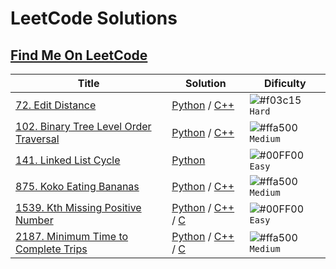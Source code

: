 # LeetCode Solutions

## [Find Me On LeetCode](https://leetcode.com/dieg0maci3l/)

| Title  | Solution | Dificulty |
| ------------- | ------------- | ------------- |
| [72. Edit Distance](https://leetcode.com/problems/edit-distance/)  | [Python](https://github.com/Dieg0Maciel/LeetCode/blob/main/Solutions/Python/Hard/72.py) / [C++](https://github.com/Dieg0Maciel/LeetCode/blob/main/Solutions/C%2B%2B/Hard/72.cpp)  | ![#f03c15](https://via.placeholder.com/15/f03c15/000000?text=+) `Hard`  |
| [102. Binary Tree Level Order Traversal](https://leetcode.com/problems/binary-tree-level-order-traversal/description/)  | [Python](https://github.com/Dieg0Maciel/LeetCode/blob/main/Solutions/Python/Medium/102.py) / [C++](https://github.com/Dieg0Maciel/LeetCode/blob/main/Solutions/C%2B%2B/Medium/102.cpp) | ![#ffa500](https://via.placeholder.com/15/ffa500/000000?text=+) `Medium`  |
| [141. Linked List Cycle](https://leetcode.com/problems/linked-list-cycle/description/)  | [Python](https://github.com/Dieg0Maciel/LeetCode/blob/main/Solutions/Python/Easy/141.py)  | ![#00FF00](https://via.placeholder.com/15/00FF00/000000?text=+) `Easy`  |
| [875. Koko Eating Bananas](https://leetcode.com/problems/koko-eating-bananas/description/)  | [Python](https://github.com/Dieg0Maciel/LeetCode/blob/main/Solutions/Python/Medium/875.py) / [C++](https://github.com/Dieg0Maciel/LeetCode/blob/main/Solutions/C%2B%2B/Medium/875.cpp) | ![#ffa500](https://via.placeholder.com/15/ffa500/000000?text=+) `Medium`  |
| [1539. Kth Missing Positive Number](https://leetcode.com/problems/kth-missing-positive-number/description/)  | [Python](https://github.com/Dieg0Maciel/LeetCode/blob/main/Solutions/Python/Easy/1539.py) / [C++](https://github.com/Dieg0Maciel/LeetCode/blob/main/Solutions/C%2B%2B/Easy/1539.cpp) / [C](https://github.com/Dieg0Maciel/LeetCode/blob/main/Solutions/C/Easy/1539.c)  | ![#00FF00](https://via.placeholder.com/15/00FF00/000000?text=+) `Easy`  |
| [2187. Minimum Time to Complete Trips](https://leetcode.com/problems/minimum-time-to-complete-trips/description/)  | [Python](https://github.com/Dieg0Maciel/LeetCode/blob/main/Solutions/Python/Medium/2187.py) / [C++](https://github.com/Dieg0Maciel/LeetCode/blob/main/Solutions/C%2B%2B/Medium/2187.cpp) / [C](https://github.com/Dieg0Maciel/LeetCode/blob/main/Solutions/C/Medium/2187.c) | ![#ffa500](https://via.placeholder.com/15/ffa500/000000?text=+) `Medium`  |
